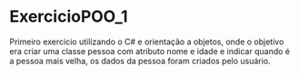 # ExercicioPOO_1

Primeiro exercicio utilizando o C# e orientação a objetos, onde o objetivo era criar uma classe pessoa com atributo nome e idade e indicar quando é a pessoa mais velha, os dados da pessoa foram criados pelo usuário.
